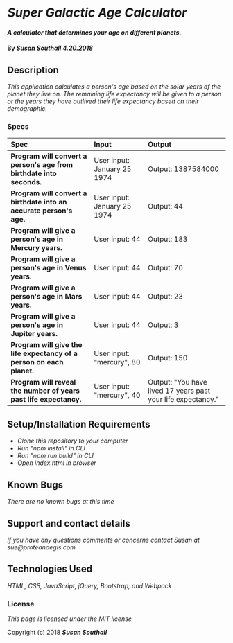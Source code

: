 # _Super Galactic Age Calculator_

#### _A calculator that determines your age on different planets._

#### By _**Susan Southall 4.20.2018**_

## Description

_This application calculates a person's age based on the solar years of the planet they live on.  The remaining life expectancy will be given to a person or the years they have outlived their life expectancy based on their demographic._

### Specs
| Spec | Input | Output |
| :-------------     | :------------- | :------------- |
| **Program will convert a person's age from birthdate into seconds.** | User input: January 25 1974| Output: 1387584000 |
| **Program will convert a birthdate into an accurate person's age.** | User input: January 25 1974 | Output: 44 |
| **Program will give a person's age in Mercury years.** | User input: 44 | Output: 183 |
| **Program will give a person's age in Venus years.** | User input:  44| Output: 70 |
| **Program will give a person's age in Mars years.** | User input: 44 | Output: 23 |
| **Program will give a person's age in Jupiter years.** | User input: 44 | Output: 3 |
| **Program will give the life expectancy of a person on each planet.** | User input: "mercury", 80 | Output: 150 |
| **Program will reveal the number of years past life expectancy.** | User input: "mercury", 40 | Output: "You have lived 17 years past your life expectancy." |



## Setup/Installation Requirements

* _Clone this repository to your computer_
* _Run "npm install" in CLI_
* _Run "npm run build" in CLI_
* _Open index.html in browser_


## Known Bugs

_There are no known bugs at this time_

## Support and contact details

_If you have any questions comments or concerns contact Susan at sue@proteanaegis.com_

## Technologies Used

_HTML, CSS, JavaScript, jQuery, Bootstrap, and Webpack_

### License

*This page is licensed under the MIT license*

Copyright (c) 2018 **_Susan Southall_**
